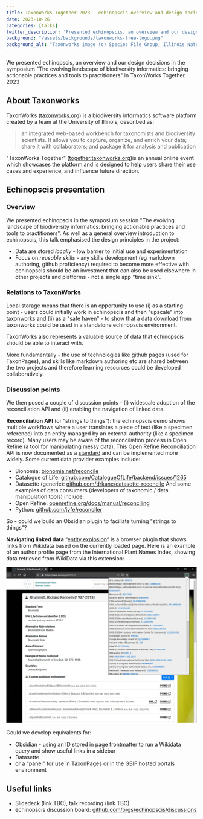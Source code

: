 ```yaml
---
title: TaxonWorks Together 2023 - echinopscis overview and design decisions
date: 2023-10-26
categories: [Talks]
twitter_description: 'Presented echinopscis, an overview and our design decisions in the symposium "The evolving landscape of biodiversity informatics: bringing actionable practices and tools to practitioners" in TaxonWorks Together 2023'
background: "/assets/backgrounds/taxonworks-tree-logo.png"
background_alt: "Taxonworks image (c) Species File Group, Illinois Natural History Survey"
---
```


We presented echinopscis, an overview and our design decisions in the symposium "The evolving landscape of biodiversity informatics: bringing actionable practices and tools to practitioners" in TaxonWorks Together 2023

## About Taxonworks

TaxonWorks ([taxonworks.org](https://taxonworks.org)) is a biodiversity informatics software platform created by a team at the University of Illinois, described as:
> an integrated web-based workbench for taxonomists and biodiversity scientists. It allows you to capture, organize, and enrich your data; share it with collaborators; and package it for analysis and publication

"TaxonWorks Together" ([together.taxonworks.org]((https://together.taxonworks.org)))is an annual online event which showcases the platform and is designed to help users share their use cases and experience, and influence future direction.

## Echinopscis presentation

### Overview
We presented echinopscis in the symposium session "The evolving landscape of biodiversity informatics: bringing actionable practices and tools to practitioners". As well as a general overview introduction to echinopscis, this talk emphasised the design principles in the project:

- Data are stored *locally* - low barrier to initial use and experimentation
- Focus on *reusable skills* - any skills development (eg markdown authoring, github proficiency) required to become more effective with echinopscis should be an investment that can also be used elsewhere in other projects and platforms - not a single app "time sink". 

### Relations to TaxonWorks

Local storage means that there is an opportunity to use (i) as a starting point - users could initially work in echinopscis and then "upscale" into taxonworks and (ii) as a "safe haven" - to show that a data download from taxonworks could be used in a standalone echinopscis environment.

TaxonWorks also represents a valuable source of data that echinopscis should be able to interact with.

More fundamentally - the use of technologies like github pages (used for TaxonPages), and skills like markdown authoring etc are shared between the two projects and therefore learning resources could be developed collaboratively.

### Discussion points

We then posed a couple of discussion points - (i) widescale adoption of the reconciliation API and (ii) enabling the navigation of linked data.

**Reconciliation API** (or “strings to things”): the echinopscis demo shows multiple workflows where a user translates a piece of text (like a specimen reference) into an entity managed by an external authority (like a specimen record). Many users may be aware of the reconciliation process in Open Refine (a tool for manipulating messy data). This Open Refine Reconciliation API is now documented as a [standard](https://www.w3.org/community/reports/reconciliation/CG-FINAL-specs-0.2-20230410/) and can be implemented more widely. Some current data provider examples include:
- Bionomia: [bionomia.net/reconcile](https://bionomia.net/reconcile) 
- Catalogue of Life: [github.com/CatalogueOfLife/backend/issues/1265 ](https://github.com/CatalogueOfLife/backend/issues/1265)
- Datasette (generic): [github.com/drkane/datasette-reconcile](https://github.com/drkane/datasette-reconcile) 
And some examples of data consumers (developers of taxonomic / data manipulation tools) include:
- Open Refine: [openrefine.org/docs/manual/reconciling](https://openrefine.org/docs/manual/reconciling) 
- Python: [github.com/jvfe/reconciler](https://github.com/jvfe/reconciler) 

So - could we build an Obsidian plugin to faciliate turning "strings to things"?

**Navigating linked data**
“[entity explosion](https://github.com/99of9/Entity-Explosion)” is a browser plugin that shows links from Wikidata based on the currently loaded page. Here is an example of an author profile page from the International Plant Names Index, showing data retrieved from WikiData via this extension:

![Screenshot of entity explosion browser plugin operating on an author profile page from the International Plant Names Index](/assets/images/taxonworks-together-2023/entity-explosion-example.jpg)

Could we develop equivalents for:
- Obsidian - using an ID stored in page frontmatter to run a Wikidata query and show useful links in a sidebar
- Datasette
- or a "panel" for use in TaxonPages or in the GBIF hosted portals environment 

## Useful links

- Slidedeck (link TBC), talk recording (link TBC)
- echinopscis discussion board: [github.com/orgs/echinopscis/discussions](https://github.com/orgs/echinopscis/discussions)
